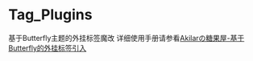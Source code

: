 # Tag_Plugins
基于Butterfly主题的外挂标签魔改
详细使用手册请参看[Akilarの糖果屋-基于Butterfly的外挂标签引入](https://akilar.top/posts/615e2dec/)
